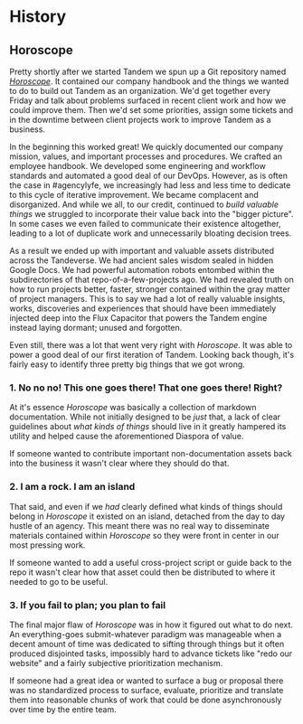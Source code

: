 # History

## Horoscope

Pretty shortly after we started Tandem we spun up a Git repository named [_Horoscope_](https://github.com/thinktandem/horoscope). It contained our company handbook and the things we wanted to do to build out Tandem as an organization. We'd get together every Friday and talk about problems surfaced in recent client work and how we could improve them. Then we'd set some priorities, assign some tickets and in the downtime between client projects work to improve Tandem as a business.

In the beginning this worked great! We quickly documented our company mission, values, and important processes and procedures. We crafted an employee handbook. We developed some engineering and workflow standards and automated a good deal of our DevOps. However, as is often the case in #agencylyfe, we increasingly had less and less time to dedicate to this cycle of iterative improvement. We became complacent and disorganized. And while we all, to our credit, continued to _build valuable things_ we struggled to incorporate their value back into the "bigger picture". In some cases we even failed to communicate their existence altogether, leading to a lot of duplicate work and unnecessarily bloating decision trees.

As a result we ended up with important and valuable assets distributed across the Tandeverse. We had ancient sales wisdom sealed in hidden Google Docs. We had powerful automation robots entombed within the subdirectories of that repo-of-a-few-projects ago. We had revealed truth on how to run projects better, faster, stronger contained within the gray matter of project managers. This is to say we had a lot of really valuable insights, works, discoveries and experiences that should have been immediately injected deep into the Flux Capacitor that powers the Tandem engine instead laying dormant; unused and forgotten.

Even still, there was a lot that went very right with _Horoscope_. It was able to power a good deal of our first iteration of Tandem. Looking back though, it's fairly easy to identify three pretty big things that we got wrong.

### 1. No no no! This one goes there! That one goes there! Right?

At it's essence _Horoscope_ was basically a collection of markdown documentation. While not initially designed to be _just_ that, a lack of clear
guidelines about _what kinds of things_ should live in it greatly hampered its utility and helped cause the aforementioned Diaspora of value.

If someone wanted to contribute important non-documentation assets back into the business it wasn't clear where they should do that.

### 2. I am a rock. I am an island

That said, and even if we _had_ clearly defined what kinds of things should belong in _Horoscope_ it existed on an island, detached from the day to day hustle of an agency. This meant there was no real way to disseminate materials contained within _Horoscope_ so they were front in center in our most pressing work.

If someone wanted to add a useful cross-project script or guide back to the repo it wasn't clear how that asset could then be distributed to where it needed to go to be useful.

### 3. If you fail to plan; you plan to fail

The final major flaw of _Horoscope_ was in how it figured out what to do next. An everything-goes submit-whatever paradigm was manageable when a decent amount of time was dedicated to sifting through things but it often produced disjointed tasks, impossibly hard to advance tickets like "redo our website" and a fairly subjective prioritization mechanism.

If someone had a great idea or wanted to surface a bug or proposal there was no standardized process to surface, evaluate, prioritize and translate them into reasonable chunks of work that could be done asynchronously over time by the entire team.
